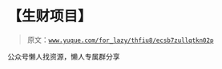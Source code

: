 # 【生财项目】

> 原文：[`www.yuque.com/for_lazy/thfiu8/ecsb7zullqtkn02p`](https://www.yuque.com/for_lazy/thfiu8/ecsb7zullqtkn02p)

<ne-p id="u556a20dc" data-lake-id="u556a20dc"><ne-text id="u6e5a77fd">公众号懒人找资源，懒人专属群分享</ne-text></ne-p>